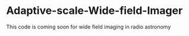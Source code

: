 # Adaptive-scale-Wide-field-Imager

This code is coming soon for wide field imaging in radio astronomy
